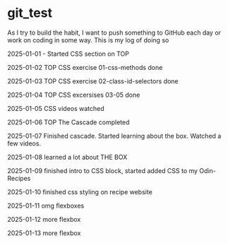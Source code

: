 # git_test

As I try to build the habit, I want to push something to GitHub each day or work on coding in some way. This is my log of doing so

2025-01-01 - Started CSS section on TOP

2025-01-02 TOP CSS exercise 01-css-methods done

2025-01-03 TOP CSS exercise 02-class-id-selectors done

2025-01-04 TOP CSS excersises 03-05 done

2025-01-05 CSS videos watched

2025-01-06 TOP The Cascade completed

2025-01-07 Finished cascade. Started learning about the box. Watched a few videos.

2025-01-08 learned a lot about THE BOX

2025-01-09 finished intro to CSS block, started added CSS to my Odin-Recipes

2025-01-10 finished css styling on recipe website

2025-01-11 omg flexboxes

2025-01-12 more flexbox

2025-01-13 more flexbox